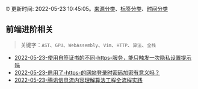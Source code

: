 :alarm_clock: 更新时间: 2022-05-23 10:45:05。[来源分类](../README.md)、[标签分类](../TAGS.md)、[时间分类](../TIMELINE.md)

## 前端进阶相关


> 关键字：`AST`、`GPU`、`WebAssembly`、`Vim`、`HTTP`、`算法`、`全栈`



- [2022-05-23-使用自签证书的不同-https-服务，能只触发一次隐私设置提示吗](https://www.v2ex.com/t/854757) 
- [2022-05-23-启用了-https-的网站登录时密码加密有意义吗？](https://www.v2ex.com/t/854741) 
- [2022-05-23-腾讯信息流内容理解算法工程全流程实践](https://toutiao.io/k/r59hedc) 
